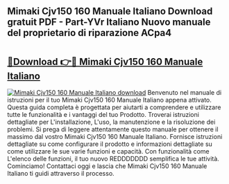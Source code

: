 ## Mimaki Cjv150 160 Manuale Italiano Download gratuit PDF - Part-YVr Italiano Nuovo manuale del proprietario di riparazione ACpa4

# <h2><a href="http://dfctny.blite.top/?on=Mimaki+Cjv150+160+Manuale+Italiano">🔗Download 👉🔴 Mimaki Cjv150 160 Manuale Italiano</a></h2>

[![Mimaki Cjv150 160 Manuale Italiano download](https://i.imgur.com/lujVjoI.png)](http://dfctny.blite.top/?on=Mimaki+Cjv150+160+Manuale+Italiano)
Benvenuto nel manuale di istruzioni per il tuo Mimaki Cjv150 160 Manuale Italiano appena attivato. Questa guida completa è progettata per aiutarti a comprendere e utilizzare tutte le funzionalità e i vantaggi del tuo Prodotto. Troverai istruzioni dettagliate per L'installazione, L'uso, la manutenzione e la risoluzione dei problemi. Si prega di leggere attentamente questo manuale per ottenere il massimo dal vostro Mimaki Cjv150 160 Manuale Italiano. Fornisce istruzioni dettagliate su come configurare il prodotto e informazioni dettagliate su come utilizzare le sue varie funzioni e capacità. Con funzionalità come L'elenco delle funzioni, il tuo nuovo REDDDDDDD semplifica le tue attività. Cominciamo! Contattaci oggi e lascia che Mimaki Cjv150 160 Manuale Italiano ti guidi attraverso il processo.
